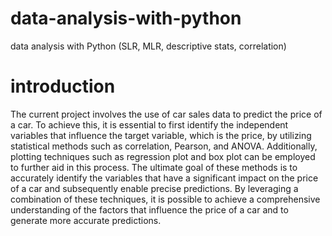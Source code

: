 # data-analysis-with-python
data analysis with Python (SLR, MLR, descriptive stats, correlation)
# introduction
The current project involves the use of car sales data to predict the price of a car. To achieve this, it is essential to first identify the independent variables that influence the target variable, which is the price, by utilizing statistical methods such as correlation, Pearson, and ANOVA. Additionally, plotting techniques such as regression plot and box plot can be employed to further aid in this process. The ultimate goal of these methods is to accurately identify the variables that have a significant impact on the price of a car and subsequently enable precise predictions. By leveraging a combination of these techniques, it is possible to achieve a comprehensive understanding of the factors that influence the price of a car and to generate more accurate predictions.


